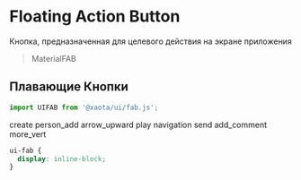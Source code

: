 # Floating Action Button
Кнопка, предназначенная для целевого действия на экране приложения

> MaterialFAB

## Плавающие Кнопки
```javascript
import UIFAB from '@xaota/ui/fab.js';
```

<ui-html>
  <ui-fab>create</ui-fab>
  <ui-fab>person_add</ui-fab>
  <ui-fab>arrow_upward</ui-fab>
  <ui-fab>play</ui-fab>
  <ui-fab>navigation</ui-fab>
  <ui-fab>send</ui-fab>
  <ui-fab>add_comment</ui-fab>
  <ui-fab>more_vert</ui-fab>
</ui-html>

```css
ui-fab {
  display: inline-block;
}
```
